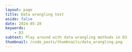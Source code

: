 ```yaml
---
layout: page
title: Data wrangling test
aside: false
date: 2024-05-28
keywords:
    - D3
subtext: Play around with data wrangling methods in D3
thumbnail: /code_posts/thumbnails/data_wrangling.png
---
```




<script setup>
import dataWranglingTest from "/components/graphs/dataWranglingTest.vue";
</script>

<FigureTitle/>
<D3PlotContainer>
<dataWranglingTest />
</D3PlotContainer>

